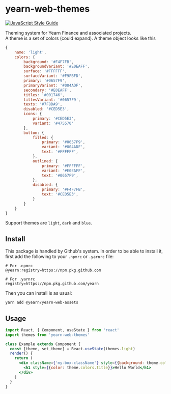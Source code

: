 # yearn-web-themes

[![JavaScript Style Guide](https://img.shields.io/badge/code_style-standard-brightgreen.svg)](https://standardjs.com)

Theming system for Yearn Finance and associated projects.  
A theme is a set of colors (could expand). A theme object looks like this
```js
{
	name: 'light',
	colors: {
		background: '#F4F7FB',
		backgroundVariant: '#E0EAFF',
		surface: '#FFFFFF',
		surfaceVariant: '#F9FBFD',
		primary: '#0657F9',
		primaryVariant: '#004ADF',
		secondary: '#E0EAFF',
		titles: '#001746',
		titlesVariant: '#0657F9',
		texts: '#7F8DA9',
		disabled: '#CED5E3',
		icons: {
			primary: '#CED5E3',
			variant: '#475570'
		},
		button: {
			filled: {
				primary: '#0657F9',
				variant: '#004ADF',
				text: '#FFFFFF',
			},
			outlined: {
				primary: '#FFFFFF',
				variant: '#E0EAFF',
				text: '#0657F9',
			},
			disabled: {
				primary: '#F4F7FB',
				text: '#CED5E3',
			}
		}
	}
}
```

Support themes are `light`, `dark` and `blue`.

## Install
This package is handled by Github's system. In order to be able to install it, first add the following to your `.npmrc` or `.yarnrc` file:
```
# For .npmrc
@yearn:registry=https://npm.pkg.github.com
```

```
# For .yarnrc
registry=https://npm.pkg.github.com/yearn
```

Then you can install is as usual:
```bash
yarn add @yearn/yearn-web-assets
```

## Usage

```jsx
import React, { Component, useState } from 'react'
import themes from 'yearn-web-themes'

class Example extends Component {
  const [theme, set_theme] = React.useState(themes.light)
  render() {
    return (
      <div className={'my-box-className'} style={{background: theme.colors.background}}>
        <h1 style={{color: theme.colors.title}}>Hello World</h1>
      </div>
    )
  }
}
```
